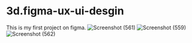 # 3d.figma-ux-ui-desgin
This is my first project on figma.
![Screenshot (561)](https://github.com/ImalKesara/3d.figma-ux-ui-desgin/assets/136368707/f34b1e46-ce1e-456a-ba94-3aa0770d5fe4)
![Screenshot (559)](https://github.com/ImalKesara/3d.figma-ux-ui-desgin/assets/136368707/9245a7f1-d51d-4ef3-82d7-3a7a3ac3b922)
![Screenshot (562)](https://github.com/ImalKesara/3d.figma-ux-ui-desgin/assets/136368707/154d8540-7f03-45d3-afdb-463c28de78d4)
